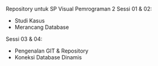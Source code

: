 Repository untuk SP Visual Pemrograman 2
Sessi 01 & 02:
- Studi Kasus
- Merancang Database

Sessi 03 & 04:
- Pengenalan GIT & Repository
- Koneksi Database Dinamis